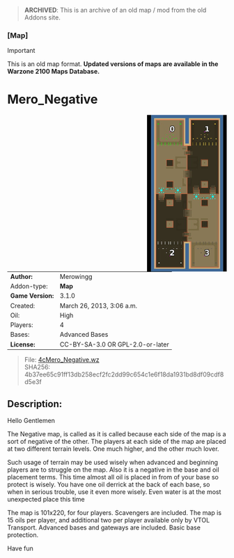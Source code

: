 > **ARCHIVED**: This is an archive of an old map / mod from the old Addons site.

### [Map]

> [!IMPORTANT]
> This is an old map format. **Updated versions of maps are available in the Warzone 2100 Maps Database.**

# Mero_Negative

<img src="./preview.jpg" align="right" />

| | |
| - | - |
| __Author:__ | Merowingg |
| Addon-type: | __Map__ |
| __Game Version:__ | 3.1.0 |
| Created: | March 26, 2013, 3:06 a.m. |
| Oil: | High |
| Players: | 4 |
| Bases: | Advanced Bases |
| __License:__ | CC-BY-SA-3.0 OR GPL-2.0-or-later |

> File: [4cMero_Negative.wz](https://github.com/Warzone2100/old-addons-site/raw/main/assets/48/4cMero_Negative.wz)  
> SHA256: 4b37ee65c91ff13db258ecf2fc2dd99c654c1e6f18da1931bd8df09cdf8d5e3f

## Description:

Hello Gentlemen  

The Negative map, is called as it is called  because each side of the map is a sort of negative of the other. The players at each side of the map are placed at two different terrain levels. One much higher, and the other much lover. 

Such usage of terrain may be used wisely when advanced and beginning players are to struggle on the map. Also it is a negative in the base and oil placement terms. This time almost all oil is placed in from of your base so protect is wisely. You have one oil derrick at the back of each base, so when in serious trouble, use it even more wisely. Even water is at the most unexpected place this time  

The map is 101x220, for four players. Scavengers are included. The map is 15 oils per player, and additional two per player available only by VTOL Transport. Advanced bases and gateways are included. Basic base protection.

Have fun  



